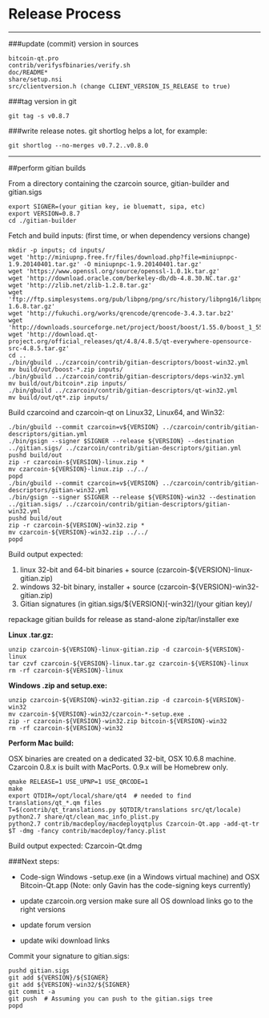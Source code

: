 Release Process
====================

* * *

###update (commit) version in sources


	bitcoin-qt.pro
	contrib/verifysfbinaries/verify.sh
	doc/README*
	share/setup.nsi
	src/clientversion.h (change CLIENT_VERSION_IS_RELEASE to true)

###tag version in git

	git tag -s v0.8.7

###write release notes. git shortlog helps a lot, for example:

	git shortlog --no-merges v0.7.2..v0.8.0

* * *

##perform gitian builds

 From a directory containing the czarcoin source, gitian-builder and gitian.sigs
  
	export SIGNER=(your gitian key, ie bluematt, sipa, etc)
	export VERSION=0.8.7
	cd ./gitian-builder

 Fetch and build inputs: (first time, or when dependency versions change)

	mkdir -p inputs; cd inputs/
	wget 'http://miniupnp.free.fr/files/download.php?file=miniupnpc-1.9.20140401.tar.gz' -O miniupnpc-1.9.20140401.tar.gz'
	wget 'https://www.openssl.org/source/openssl-1.0.1k.tar.gz'
	wget 'http://download.oracle.com/berkeley-db/db-4.8.30.NC.tar.gz'
	wget 'http://zlib.net/zlib-1.2.8.tar.gz'
	wget 'ftp://ftp.simplesystems.org/pub/libpng/png/src/history/libpng16/libpng-1.6.8.tar.gz'
	wget 'http://fukuchi.org/works/qrencode/qrencode-3.4.3.tar.bz2'
	wget 'http://downloads.sourceforge.net/project/boost/boost/1.55.0/boost_1_55_0.tar.bz2'
	wget 'http://download.qt-project.org/official_releases/qt/4.8/4.8.5/qt-everywhere-opensource-src-4.8.5.tar.gz'
	cd ..
	./bin/gbuild ../czarcoin/contrib/gitian-descriptors/boost-win32.yml
	mv build/out/boost-*.zip inputs/
	./bin/gbuild ../czarcoin/contrib/gitian-descriptors/deps-win32.yml
	mv build/out/bitcoin*.zip inputs/
	./bin/gbuild ../czarcoin/contrib/gitian-descriptors/qt-win32.yml
	mv build/out/qt*.zip inputs/

 Build czarcoind and czarcoin-qt on Linux32, Linux64, and Win32:
  
	./bin/gbuild --commit czarcoin=v${VERSION} ../czarcoin/contrib/gitian-descriptors/gitian.yml
	./bin/gsign --signer $SIGNER --release ${VERSION} --destination ../gitian.sigs/ ../czarcoin/contrib/gitian-descriptors/gitian.yml
	pushd build/out
	zip -r czarcoin-${VERSION}-linux.zip *
	mv czarcoin-${VERSION}-linux.zip ../../
	popd
	./bin/gbuild --commit czarcoin=v${VERSION} ../czarcoin/contrib/gitian-descriptors/gitian-win32.yml
	./bin/gsign --signer $SIGNER --release ${VERSION}-win32 --destination ../gitian.sigs/ ../czarcoin/contrib/gitian-descriptors/gitian-win32.yml
	pushd build/out
	zip -r czarcoin-${VERSION}-win32.zip *
	mv czarcoin-${VERSION}-win32.zip ../../
	popd

  Build output expected:

  1. linux 32-bit and 64-bit binaries + source (czarcoin-${VERSION}-linux-gitian.zip)
  2. windows 32-bit binary, installer + source (czarcoin-${VERSION}-win32-gitian.zip)
  3. Gitian signatures (in gitian.sigs/${VERSION}[-win32]/(your gitian key)/

repackage gitian builds for release as stand-alone zip/tar/installer exe

**Linux .tar.gz:**

	unzip czarcoin-${VERSION}-linux-gitian.zip -d czarcoin-${VERSION}-linux
	tar czvf czarcoin-${VERSION}-linux.tar.gz czarcoin-${VERSION}-linux
	rm -rf czarcoin-${VERSION}-linux

**Windows .zip and setup.exe:**

	unzip czarcoin-${VERSION}-win32-gitian.zip -d czarcoin-${VERSION}-win32
	mv czarcoin-${VERSION}-win32/czarcoin-*-setup.exe .
	zip -r czarcoin-${VERSION}-win32.zip bitcoin-${VERSION}-win32
	rm -rf czarcoin-${VERSION}-win32

**Perform Mac build:**

  OSX binaries are created on a dedicated 32-bit, OSX 10.6.8 machine.
  Czarcoin 0.8.x is built with MacPorts.  0.9.x will be Homebrew only.

	qmake RELEASE=1 USE_UPNP=1 USE_QRCODE=1
	make
	export QTDIR=/opt/local/share/qt4  # needed to find translations/qt_*.qm files
	T=$(contrib/qt_translations.py $QTDIR/translations src/qt/locale)
	python2.7 share/qt/clean_mac_info_plist.py
	python2.7 contrib/macdeploy/macdeployqtplus Czarcoin-Qt.app -add-qt-tr $T -dmg -fancy contrib/macdeploy/fancy.plist

 Build output expected: Czarcoin-Qt.dmg

###Next steps:

* Code-sign Windows -setup.exe (in a Windows virtual machine) and
  OSX Bitcoin-Qt.app (Note: only Gavin has the code-signing keys currently)

* update czarcoin.org version
  make sure all OS download links go to the right versions

* update forum version

* update wiki download links

Commit your signature to gitian.sigs:

	pushd gitian.sigs
	git add ${VERSION}/${SIGNER}
	git add ${VERSION}-win32/${SIGNER}
	git commit -a
	git push  # Assuming you can push to the gitian.sigs tree
	popd

